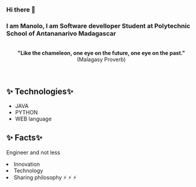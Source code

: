 ### Hi there 👋
<h3>I am Manolo, I am Software develloper Student at Polytechnic School of Antananarivo Madagascar</h3></br>
<div style="text-align : center"><strong>"Like the chameleon, one eye on the future, one eye on the past."</strong>
(Malagasy Proverb)</div>
</br>
</br>
<h2>✨ Technologies✨</h2>
<p><ul>
    <li>JAVA</li>
    <li>PYTHON</li>
    <li>WEB language</li>
   </ul>
</p>

<h2>✨ Facts✨</h2>
<p>Engineer and not less
    <li>Innovation</li>
    <li>Technology</li>
    <li>Sharing philosophy ⚡ ⚡ ⚡ </li>
</p>
<!--
**ManoloRaj/ManoloRaj** is a ✨ _special_ ✨ repository because its `README.md` (this file) appears on your GitHub profile.

Here are some ideas to get you started:

- 🔭 I’m currently working on ...
- 🌱 I’m currently learning ...
- 👯 I’m looking to collaborate on ...
- 🤔 I’m looking for help with ...
- 💬 Ask me about ...
- 📫 How to reach me: ...
- 😄 Pronouns: ...
- ⚡ Fun fact: ...
-->
